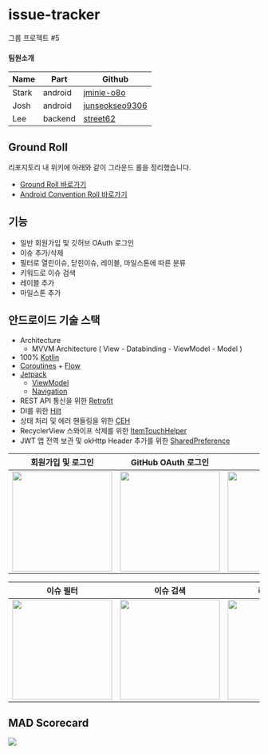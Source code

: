 # issue-tracker
그룹 프로젝트 #5
  
#### 팀원소개
|Name|Part|Github|
|---|---|---|
|Stark|android|[jminie-o8o](https://github.com/jminie-o8o)|
|Josh|android|[junseokseo9306](https://github.com/junseokseo9306)|
|Lee|backend|[street62](https://github.com/street62)|

## Ground Roll

리포지토리 내 위키에 아래와 같이 그라운드 롤을 정리했습니다.
- [Ground Roll 바로가기](https://github.com/jminie-o8o/issue-tracker/wiki/%EA%B7%B8%EB%9D%BC%EC%9A%B4%EB%93%9C-%EB%A1%A4)
- [Android Convention Roll 바로가기](https://github.com/jminie-o8o/issue-tracker/wiki/Android)


##  기능
- 일반 회원가입 및 깃허브 OAuth 로그인
- 이슈 추가/삭제
- 필터로 열린이슈, 닫힌이슈, 레이블, 마일스톤에 따른 분류
- 키워드로 이슈 검색
- 레이블 추가
- 마일스톤 추가

## 안드로이드 기술 스택
- Architecture
  - MVVM Architecture ( View - Databinding - ViewModel - Model )
- 100% [Kotlin](https://kotlinlang.org/)
- [Coroutines](https://developer.android.com/kotlin/coroutines) + [Flow](https://developer.android.com/kotlin/flow)
- [Jetpack](https://developer.android.com/jetpack)
  - [ViewModel](https://developer.android.com/topic/libraries/architecture/viewmodel?gclid=CjwKCAjwq5-WBhB7EiwAl-HEkrzYCgxFBbYLSC4yenlZRy5NtxWbTHP-xThSz_yMY_JUTl3TCklhnBoCDIcQAvD_BwE&gclsrc=aw.ds)
  - [Navigation](https://developer.android.com/guide/navigation)
- REST API 통신을 위한 [Retrofit](https://square.github.io/retrofit/)
- DI를 위한 [Hilt](https://developer.android.com/training/dependency-injection/hilt-android)
- 상태 처리 및 에러 핸들링을 위한 [CEH](https://kotlinlang.org/docs/exception-handling.html#coroutineexceptionhandler)
- RecyclerView 스와이프 삭제를 위한 [ItemTouchHelper](https://developer.android.com/reference/androidx/recyclerview/widget/ItemTouchHelper.Callback)
- JWT 앱 전역 보관 및 okHttp Header 추가를 위한 [SharedPreference](https://developer.android.com/reference/androidx/recyclerview/widget/ItemTouchHelper.Callback)


| 회원가입 및 로그인  | GitHub OAuth 로그인 | 이슈 추가 | 이슈 닫기 |
|:--------:|:--------:|:--------:|:--------:|
| <img src=https://user-images.githubusercontent.com/79504043/177956772-aebe64bd-bd47-4169-b9cf-1451230d2621.gif width=200> | <img src=https://user-images.githubusercontent.com/79504043/177988707-c8965b34-8f7c-4880-9ff4-62dd6c3129bc.gif width=200> | <img src=https://user-images.githubusercontent.com/79504043/177959254-09b40b46-abdd-4479-8300-19c443ab0907.gif width=200> | <img src=https://user-images.githubusercontent.com/79504043/177958085-562789ac-412f-4346-b292-2a7bd6f6ccb8.gif width=200> |

| 이슈 필터 | 이슈 검색 | 레이블 추가 | 마일스톤 추가 |
|:--------:|:--------:|:--------:|:--------:|
| <img src=https://user-images.githubusercontent.com/79504043/177961096-11f8f782-cc30-4bba-b5ac-916cb3dc4653.gif width=200> | <img src=https://user-images.githubusercontent.com/79504043/177962476-bf6a537d-d59e-4ecf-99da-7c0015af883a.gif width=200> | <img src=https://user-images.githubusercontent.com/79504043/177966815-7abcda81-aca1-487d-bd36-847e304eacf8.gif width=200> | <img src=https://cdn.discordapp.com/attachments/985744748759359498/994909627873505320/milestoneadd.gif width=200> |

## MAD Scorecard
<img src="https://user-images.githubusercontent.com/79504043/177989379-37cf40dc-0e11-4944-a1a9-8a3ee113065b.png">  


